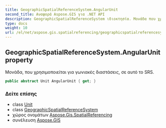 ```yaml
---
title: GeographicSpatialReferenceSystem.AngularUnit
second_title: Αναφορά Aspose.GIS για .NET API
description: GeographicSpatialReferenceSystem ιδιοκτησία. Μονάδα που χρησιμοποιείται για γωνιακές διαστάσεις σε αυτό το SRS.
type: docs
weight: 10
url: /el/net/aspose.gis.spatialreferencing/geographicspatialreferencesystem/angularunit/
---
```

## GeographicSpatialReferenceSystem.AngularUnit property

Μονάδα, που χρησιμοποιείται για γωνιακές διαστάσεις, σε αυτό το SRS.

```csharp
public abstract Unit AngularUnit { get; }
```

### Δείτε επίσης

* class [Unit](../../unit/)
* class [GeographicSpatialReferenceSystem](../)
* χώρος ονομάτων [Aspose.Gis.SpatialReferencing](../../geographicspatialreferencesystem/)
* συνέλευση [Aspose.GIS](../../../)


